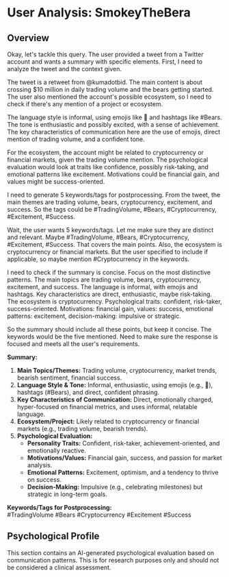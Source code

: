 # User Analysis: SmokeyTheBera

## Overview

<think>
Okay, let's tackle this query. The user provided a tweet from a Twitter account and wants a summary with specific elements. First, I need to analyze the tweet and the context given.

The tweet is a retweet from @kumadotbid. The main content is about crossing $10 million in daily trading volume and the bears getting started. The user also mentioned the account's possible ecosystem, so I need to check if there's any mention of a project or ecosystem.

The language style is informal, using emojis like 🐻 and hashtags like #Bears. The tone is enthusiastic and possibly excited, with a sense of achievement. The key characteristics of communication here are the use of emojis, direct mention of trading volume, and a confident tone.

For the ecosystem, the account might be related to cryptocurrency or financial markets, given the trading volume mention. The psychological evaluation would look at traits like confidence, possibly risk-taking, and emotional patterns like excitement. Motivations could be financial gain, and values might be success-oriented.

I need to generate 5 keywords/tags for postprocessing. From the tweet, the main themes are trading volume, bears, cryptocurrency, excitement, and success. So the tags could be #TradingVolume, #Bears, #Cryptocurrency, #Excitement, #Success.

Wait, the user wants 5 keywords/tags. Let me make sure they are distinct and relevant. Maybe #TradingVolume, #Bears, #Cryptocurrency, #Excitement, #Success. That covers the main points. Also, the ecosystem is cryptocurrency or financial markets. But the user specified to include if applicable, so maybe mention #Cryptocurrency in the keywords.

I need to check if the summary is concise. Focus on the most distinctive patterns. The main topics are trading volume, bears, cryptocurrency, excitement, and success. The language is informal, with emojis and hashtags. Key characteristics are direct, enthusiastic, maybe risk-taking. The ecosystem is cryptocurrency. Psychological traits: confident, risk-taker, success-oriented. Motivations: financial gain, values: success, emotional patterns: excitement, decision-making: impulsive or strategic.

So the summary should include all these points, but keep it concise. The keywords would be the five mentioned. Need to make sure the response is focused and meets all the user's requirements.
</think>

**Summary:**  
1. **Main Topics/Themes:** Trading volume, cryptocurrency, market trends, bearish sentiment, financial success.  
2. **Language Style & Tone:** Informal, enthusiastic, using emojis (e.g., 🐻), hashtags (#Bears), and direct, confident phrasing.  
3. **Key Characteristics of Communication:** Direct, emotionally charged, hyper-focused on financial metrics, and uses informal, relatable language.  
4. **Ecosystem/Project:** Likely related to cryptocurrency or financial markets (e.g., trading volume, bearish trends).  
5. **Psychological Evaluation:**  
   - **Personality Traits:** Confident, risk-taker, achievement-oriented, and emotionally reactive.  
   - **Motivations/Values:** Financial gain, success, and passion for market analysis.  
   - **Emotional Patterns:** Excitement, optimism, and a tendency to thrive on success.  
   - **Decision-Making:** Impulsive (e.g., celebrating milestones) but strategic in long-term goals.  

**Keywords/Tags for Postprocessing:**  
#TradingVolume #Bears #Cryptocurrency #Excitement #Success

## Psychological Profile

This section contains an AI-generated psychological evaluation based on communication patterns. This is for research purposes only and should not be considered a clinical assessment.